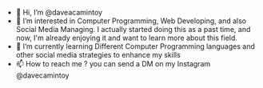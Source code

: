 - 👋 Hi, I’m @daveacamintoy
- 👀 I’m interested in Computer Programming, Web Developing, and also Social Media Managing. I actually started doing this as a past time, and now, I'm already enjoying it and want to learn more about this field.
- 🌱 I’m currently learning Different Computer Programming languages and other social media strategies to enhance my skills
- 📫 How to reach me ? you can send a DM on my Instagram @davecamintoy

<!---
daveangeloscx/daveangeloscx is a ✨ special ✨ repository because its `README.md` (this file) appears on your GitHub profile.
You can click the Preview link to take a look at your changes.
--->
